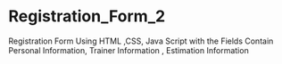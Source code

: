 # Registration_Form_2
Registration Form Using HTML ,CSS, Java Script  with the Fields Contain Personal Information, Trainer Information , Estimation Information
